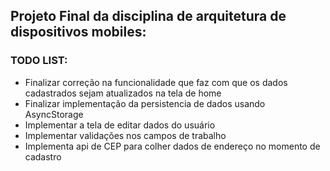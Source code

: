 ## Projeto Final da disciplina de arquitetura de dispositivos mobiles:

### TODO LIST:
- Finalizar correção na funcionalidade que faz com que os dados cadastrados sejam atualizados na tela de home
- Finalizar implementação da persistencia de dados usando AsyncStorage
- Implementar a tela de editar dados do usuário
- Implementar validações nos campos de trabalho
- Implementa api de CEP para colher dados de endereço no momento de cadastro
